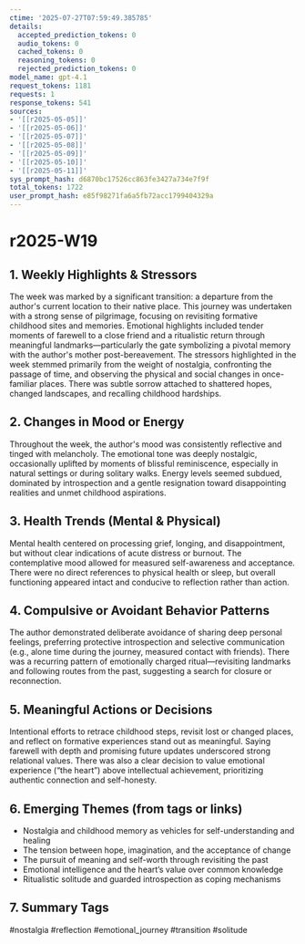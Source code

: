 ```yaml
---
ctime: '2025-07-27T07:59:49.385785'
details:
  accepted_prediction_tokens: 0
  audio_tokens: 0
  cached_tokens: 0
  reasoning_tokens: 0
  rejected_prediction_tokens: 0
model_name: gpt-4.1
request_tokens: 1181
requests: 1
response_tokens: 541
sources:
- '[[r2025-05-05]]'
- '[[r2025-05-06]]'
- '[[r2025-05-07]]'
- '[[r2025-05-08]]'
- '[[r2025-05-09]]'
- '[[r2025-05-10]]'
- '[[r2025-05-11]]'
sys_prompt_hash: d6870bc17526cc863fe3427a734e7f9f
total_tokens: 1722
user_prompt_hash: e85f98271fa6a5fb72acc1799404329a
---
```

# r2025-W19

## 1. Weekly Highlights & Stressors

The week was marked by a significant transition: a departure from the author's current location to their native place. This journey was undertaken with a strong sense of pilgrimage, focusing on revisiting formative childhood sites and memories. Emotional highlights included tender moments of farewell to a close friend and a ritualistic return through meaningful landmarks—particularly the gate symbolizing a pivotal memory with the author's mother post-bereavement. The stressors highlighted in the week stemmed primarily from the weight of nostalgia, confronting the passage of time, and observing the physical and social changes in once-familiar places. There was subtle sorrow attached to shattered hopes, changed landscapes, and recalling childhood hardships.

## 2. Changes in Mood or Energy

Throughout the week, the author's mood was consistently reflective and tinged with melancholy. The emotional tone was deeply nostalgic, occasionally uplifted by moments of blissful reminiscence, especially in natural settings or during solitary walks. Energy levels seemed subdued, dominated by introspection and a gentle resignation toward disappointing realities and unmet childhood aspirations.

## 3. Health Trends (Mental & Physical)

Mental health centered on processing grief, longing, and disappointment, but without clear indications of acute distress or burnout. The contemplative mood allowed for measured self-awareness and acceptance. There were no direct references to physical health or sleep, but overall functioning appeared intact and conducive to reflection rather than action.

## 4. Compulsive or Avoidant Behavior Patterns

The author demonstrated deliberate avoidance of sharing deep personal feelings, preferring protective introspection and selective communication (e.g., alone time during the journey, measured contact with friends). There was a recurring pattern of emotionally charged ritual—revisiting landmarks and following routes from the past, suggesting a search for closure or reconnection.

## 5. Meaningful Actions or Decisions

Intentional efforts to retrace childhood steps, revisit lost or changed places, and reflect on formative experiences stand out as meaningful. Saying farewell with depth and promising future updates underscored strong relational values. There was also a clear decision to value emotional experience (“the heart”) above intellectual achievement, prioritizing authentic connection and self-honesty.

## 6. Emerging Themes (from tags or links)

- Nostalgia and childhood memory as vehicles for self-understanding and healing
- The tension between hope, imagination, and the acceptance of change
- The pursuit of meaning and self-worth through revisiting the past
- Emotional intelligence and the heart’s value over common knowledge
- Ritualistic solitude and guarded introspection as coping mechanisms

## 7. Summary Tags

#nostalgia #reflection #emotional_journey #transition #solitude